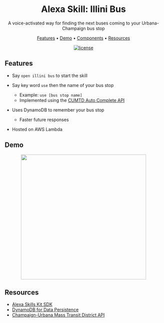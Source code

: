 
<h1 align="center">Alexa Skill: Illini Bus</h1>
<p align="center"> A voice-activated way for finding the next buses coming to your Urbana-Champaign bus stop </p>

<p align="center">
  <a href="#features">Features</a> •
  <a href="#demo">Demo</a> •
  <a href="#components">Components</a> •
   <a href="#resources">Resources</a>
</p>

<div align="center">

<!-- <br> -->

[![license](https://img.shields.io/github/license/dec0dOS/amazing-github-template.svg?style=flat-square)](LICENSE)

</div>

## Features

- Say `open illini bus` to start the skill

- Say key word `use` then the name of your bus stop
    - Example: `use [bus stop name]`
    - Implemented using the [CUMTD Auto Complete API](https://developer.cumtd.com/documentation/autocomplete/v1.0.0/stop/)

- Uses DynamoDB to remember your bus stop
    - Faster future responses

- Hosted on AWS Lambda


## Demo
<p align="center"><img src="https://github.com/3sannasia/Alexa-Illini-Bus/assets/54860072/c8548a84-b6af-457e-a523-6ef491f5e0a7"width="400" /></p>



## Resources
- [Alexa Skills Kit SDK](https://developer.amazon.com/en-US/docs/alexa/alexa-skills-kit-sdk-for-python/overview.html)
- [DynamoDB for Data Persistence](https://developer.amazon.com/en-US/docs/alexa/hosted-skills/alexa-hosted-skills-session-persistence.html)
- [Champaign-Urbana Mass Transit District API](https://developer.cumtd.com)


